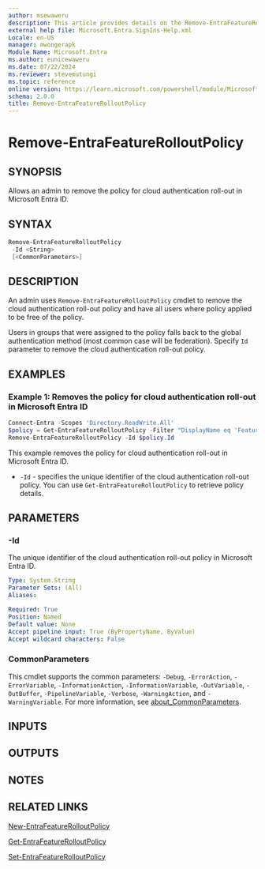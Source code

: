 ```yaml
---
author: msewaweru
description: This article provides details on the Remove-EntraFeatureRolloutPolicy command.
external help file: Microsoft.Entra.SignIns-Help.xml
Locale: en-US
manager: mwongerapk
Module Name: Microsoft.Entra
ms.author: eunicewaweru
ms.date: 07/22/2024
ms.reviewer: stevemutungi
ms.topic: reference
online version: https://learn.microsoft.com/powershell/module/Microsoft.Entra/Remove-EntraBetaFeatureRolloutPolicy
schema: 2.0.0
title: Remove-EntraFeatureRolloutPolicy
---
```


# Remove-EntraFeatureRolloutPolicy

## SYNOPSIS

Allows an admin to remove the policy for cloud authentication roll-out in Microsoft Entra ID.

## SYNTAX

```powershell
Remove-EntraFeatureRolloutPolicy
 -Id <String>
 [<CommonParameters>]
```

## DESCRIPTION

An admin uses `Remove-EntraFeatureRolloutPolicy` cmdlet to remove the cloud authentication roll-out policy and have all users where policy applied to be free of the policy.

Users in groups that were assigned to the policy falls back to the global authentication method (most common case will be federation). Specify `Id` parameter to remove the cloud authentication roll-out policy.

## EXAMPLES

### Example 1: Removes the policy for cloud authentication roll-out in Microsoft Entra ID

```powershell
Connect-Entra -Scopes 'Directory.ReadWrite.All'
$policy = Get-EntraFeatureRolloutPolicy -Filter "DisplayName eq 'Feature-Rollout-Policy'"
Remove-EntraFeatureRolloutPolicy -Id $policy.Id
```

This example removes the policy for cloud authentication roll-out in Microsoft Entra ID.

- `-Id` - specifies the unique identifier of the cloud authentication roll-out policy. You can use `Get-EntraFeatureRolloutPolicy` to retrieve policy details.

## PARAMETERS

### -Id

The unique identifier of the cloud authentication roll-out policy in Microsoft Entra ID.

```yaml
Type: System.String
Parameter Sets: (All)
Aliases:

Required: True
Position: Named
Default value: None
Accept pipeline input: True (ByPropertyName, ByValue)
Accept wildcard characters: False
```

### CommonParameters

This cmdlet supports the common parameters: `-Debug`, `-ErrorAction`, `-ErrorVariable`, `-InformationAction`, `-InformationVariable`, `-OutVariable`, `-OutBuffer`, `-PipelineVariable`, `-Verbose`, `-WarningAction`, and `-WarningVariable`. For more information, see [about_CommonParameters](https://go.microsoft.com/fwlink/?LinkID=113216).

## INPUTS

## OUTPUTS

## NOTES

## RELATED LINKS

[New-EntraFeatureRolloutPolicy](New-EntraFeatureRolloutPolicy.md)

[Get-EntraFeatureRolloutPolicy](Get-EntraFeatureRolloutPolicy.md)

[Set-EntraFeatureRolloutPolicy](Set-EntraFeatureRolloutPolicy.md)
